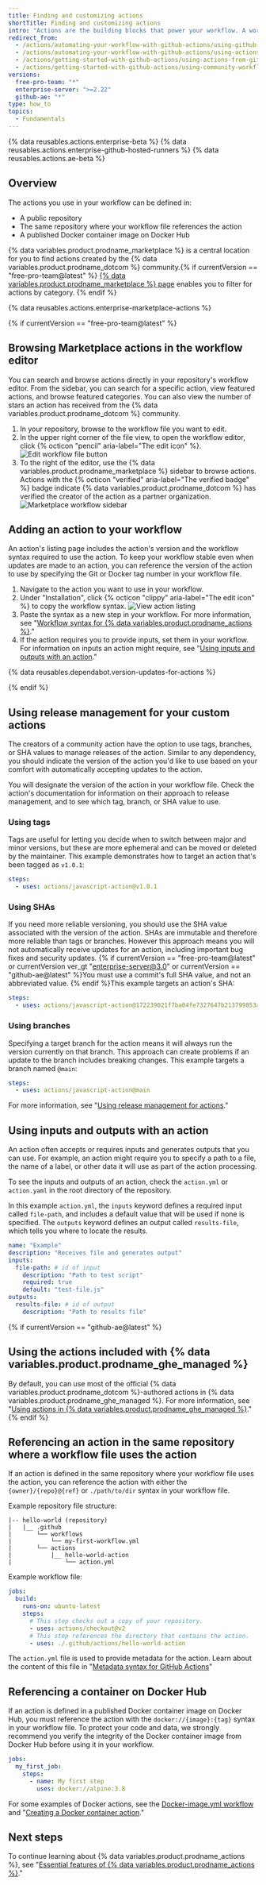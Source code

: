 ```yaml
---
title: Finding and customizing actions
shortTitle: Finding and customizing actions
intro: "Actions are the building blocks that power your workflow. A workflow can contain actions created by the community, or you can create your own actions directly within your application's repository. This guide will show you how to discover, use, and customize actions."
redirect_from:
  - /actions/automating-your-workflow-with-github-actions/using-github-marketplace-actions
  - /actions/automating-your-workflow-with-github-actions/using-actions-from-github-marketplace-in-your-workflow
  - /actions/getting-started-with-github-actions/using-actions-from-github-marketplace
  - /actions/getting-started-with-github-actions/using-community-workflows-and-actions
versions:
  free-pro-team: "*"
  enterprise-server: ">=2.22"
  github-ae: "*"
type: how_to
topics:
  - Fundamentals
---
```


{% data reusables.actions.enterprise-beta %}
{% data reusables.actions.enterprise-github-hosted-runners %}
{% data reusables.actions.ae-beta %}

## Overview

The actions you use in your workflow can be defined in:

- A public repository
- The same repository where your workflow file references the action
- A published Docker container image on Docker Hub

{% data variables.product.prodname_marketplace %} is a central location for you to find actions created by the {% data variables.product.prodname_dotcom %} community.{% if currentVersion == "free-pro-team@latest" %} [{% data variables.product.prodname_marketplace %} page](https://github.com/marketplace/actions/) enables you to filter for actions by category. {% endif %}

{% data reusables.actions.enterprise-marketplace-actions %}

{% if currentVersion == "free-pro-team@latest" %}

## Browsing Marketplace actions in the workflow editor

You can search and browse actions directly in your repository's workflow editor. From the sidebar, you can search for a specific action, view featured actions, and browse featured categories. You can also view the number of stars an action has received from the {% data variables.product.prodname_dotcom %} community.

1. In your repository, browse to the workflow file you want to edit.
1. In the upper right corner of the file view, to open the workflow editor, click {% octicon "pencil" aria-label="The edit icon" %}.
   ![Edit workflow file button](/assets/images/help/repository/actions-edit-workflow-file.png)
1. To the right of the editor, use the {% data variables.product.prodname_marketplace %} sidebar to browse actions. Actions with the {% octicon "verified" aria-label="The verified badge" %} badge indicate {% data variables.product.prodname_dotcom %} has verified the creator of the action as a partner organization.
   ![Marketplace workflow sidebar](/assets/images/help/repository/actions-marketplace-sidebar.png)

## Adding an action to your workflow

An action's listing page includes the action's version and the workflow syntax required to use the action. To keep your workflow stable even when updates are made to an action, you can reference the version of the action to use by specifying the Git or Docker tag number in your workflow file.

1. Navigate to the action you want to use in your workflow.
1. Under "Installation", click {% octicon "clippy" aria-label="The edit icon" %} to copy the workflow syntax.
   ![View action listing](/assets/images/help/repository/actions-sidebar-detailed-view.png)
1. Paste the syntax as a new step in your workflow. For more information, see "[Workflow syntax for {% data variables.product.prodname_actions %}](/actions/automating-your-workflow-with-github-actions/workflow-syntax-for-github-actions#jobsjob_idsteps)."
1. If the action requires you to provide inputs, set them in your workflow. For information on inputs an action might require, see "[Using inputs and outputs with an action](/actions/learn-github-actions/finding-and-customizing-actions#using-inputs-and-outputs-with-an-action)."

{% data reusables.dependabot.version-updates-for-actions %}

{% endif %}

## Using release management for your custom actions

The creators of a community action have the option to use tags, branches, or SHA values to manage releases of the action. Similar to any dependency, you should indicate the version of the action you'd like to use based on your comfort with automatically accepting updates to the action.

You will designate the version of the action in your workflow file. Check the action's documentation for information on their approach to release management, and to see which tag, branch, or SHA value to use.

### Using tags

Tags are useful for letting you decide when to switch between major and minor versions, but these are more ephemeral and can be moved or deleted by the maintainer. This example demonstrates how to target an action that's been tagged as `v1.0.1`:

```yaml
steps:
  - uses: actions/javascript-action@v1.0.1
```

### Using SHAs

If you need more reliable versioning, you should use the SHA value associated with the version of the action. SHAs are immutable and therefore more reliable than tags or branches. However this approach means you will not automatically receive updates for an action, including important bug fixes and security updates. {% if currentVersion == "free-pro-team@latest" or currentVersion ver_gt "enterprise-server@3.0" or currentVersion == "github-ae@latest" %}You must use a commit's full SHA value, and not an abbreviated value. {% endif %}This example targets an action's SHA:

```yaml
steps:
  - uses: actions/javascript-action@172239021f7ba04fe7327647b213799853a9eb89
```

### Using branches

Specifying a target branch for the action means it will always run the version currently on that branch. This approach can create problems if an update to the branch includes breaking changes. This example targets a branch named `@main`:

```yaml
steps:
  - uses: actions/javascript-action@main
```

For more information, see "[Using release management for actions](/actions/creating-actions/about-actions#using-release-management-for-actions)."

## Using inputs and outputs with an action

An action often accepts or requires inputs and generates outputs that you can use. For example, an action might require you to specify a path to a file, the name of a label, or other data it will use as part of the action processing.

To see the inputs and outputs of an action, check the `action.yml` or `action.yaml` in the root directory of the repository.

In this example `action.yml`, the `inputs` keyword defines a required input called `file-path`, and includes a default value that will be used if none is specified. The `outputs` keyword defines an output called `results-file`, which tells you where to locate the results.

```yaml
name: "Example"
description: "Receives file and generates output"
inputs:
  file-path: # id of input
    description: "Path to test script"
    required: true
    default: "test-file.js"
outputs:
  results-file: # id of output
    description: "Path to results file"
```

{% if currentVersion == "github-ae@latest" %}

## Using the actions included with {% data variables.product.prodname_ghe_managed %}

By default, you can use most of the official {% data variables.product.prodname_dotcom %}-authored actions in {% data variables.product.prodname_ghe_managed %}. For more information, see "[Using actions in {% data variables.product.prodname_ghe_managed %}](/admin/github-actions/using-actions-in-github-ae)."
{% endif %}

## Referencing an action in the same repository where a workflow file uses the action

If an action is defined in the same repository where your workflow file uses the action, you can reference the action with either the ‌`{owner}/{repo}@{ref}` or `./path/to/dir` syntax in your workflow file.

Example repository file structure:

```
|-- hello-world (repository)
|   |__ .github
|       └── workflows
|           └── my-first-workflow.yml
|       └── actions
|           |__ hello-world-action
|               └── action.yml
```

Example workflow file:

```yaml
jobs:
  build:
    runs-on: ubuntu-latest
    steps:
      # This step checks out a copy of your repository.
      - uses: actions/checkout@v2
      # This step references the directory that contains the action.
      - uses: ./.github/actions/hello-world-action
```

The `action.yml` file is used to provide metadata for the action. Learn about the content of this file in "[Metadata syntax for GitHub Actions](/actions/creating-actions/metadata-syntax-for-github-actions)"

## Referencing a container on Docker Hub

If an action is defined in a published Docker container image on Docker Hub, you must reference the action with the `docker://{image}:{tag}` syntax in your workflow file. To protect your code and data, we strongly recommend you verify the integrity of the Docker container image from Docker Hub before using it in your workflow.

```yaml
jobs:
  my_first_job:
    steps:
      - name: My first step
        uses: docker://alpine:3.8
```

For some examples of Docker actions, see the [Docker-image.yml workflow](https://github.com/actions/starter-workflows/blob/main/ci/docker-image.yml) and "[Creating a Docker container action](/articles/creating-a-docker-container-action)."

## Next steps

To continue learning about {% data variables.product.prodname_actions %}, see "[Essential features of {% data variables.product.prodname_actions %}](/actions/learn-github-actions/essential-features-of-github-actions)."
